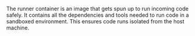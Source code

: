 The runner container is an image that gets spun up to run incoming code safely. It contains all the dependencies and tools needed to run code in a sandboxed environment. This ensures code runs isolated from the host machine.